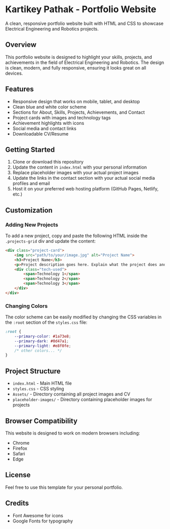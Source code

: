 # Kartikey Pathak - Portfolio Website

A clean, responsive portfolio website built with HTML and CSS to showcase Electrical Engineering and Robotics projects.

## Overview

This portfolio website is designed to highlight your skills, projects, and achievements in the field of Electrical Engineering and Robotics. The design is clean, modern, and fully responsive, ensuring it looks great on all devices.

## Features

- Responsive design that works on mobile, tablet, and desktop
- Clean blue and white color scheme
- Sections for About, Skills, Projects, Achievements, and Contact
- Project cards with images and technology tags
- Achievement highlights with icons
- Social media and contact links
- Downloadable CV/Resume

## Getting Started

1. Clone or download this repository
2. Update the content in `index.html` with your personal information
3. Replace placeholder images with your actual project images
4. Update the links in the contact section with your actual social media profiles and email
5. Host it on your preferred web hosting platform (GitHub Pages, Netlify, etc.)

## Customization

### Adding New Projects

To add a new project, copy and paste the following HTML inside the `.projects-grid` div and update the content:

```html
<div class="project-card">
    <img src="path/to/your/image.jpg" alt="Project Name">
    <h3>Project Name</h3>
    <p>Project description goes here. Explain what the project does and your role in it.</p>
    <div class="tech-used">
        <span>Technology 1</span>
        <span>Technology 2</span>
        <span>Technology 3</span>
    </div>
</div>
```

### Changing Colors

The color scheme can be easily modified by changing the CSS variables in the `:root` section of the `styles.css` file:

```css
:root {
    --primary-color: #1a73e8;
    --primary-dark: #0d47a1;
    --primary-light: #e8f0fe;
    /* other colors... */
}
```

## Project Structure

- `index.html` - Main HTML file
- `styles.css` - CSS styling
- `Assets/` - Directory containing all project images and CV
- `placeholder-images/` - Directory containing placeholder images for projects

## Browser Compatibility

This website is designed to work on modern browsers including:
- Chrome
- Firefox
- Safari
- Edge

## License

Feel free to use this template for your personal portfolio.

## Credits

- Font Awesome for icons
- Google Fonts for typography 